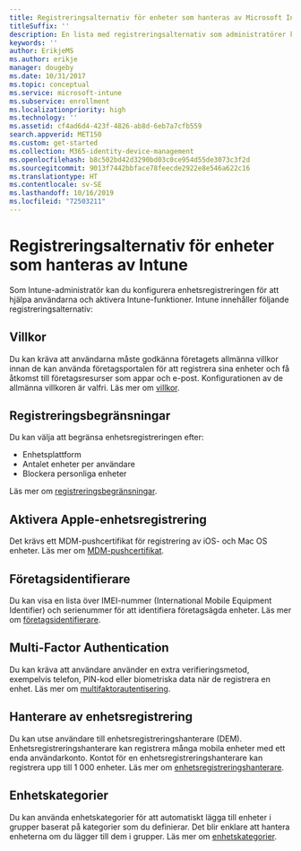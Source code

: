```yaml
---
title: Registreringsalternativ för enheter som hanteras av Microsoft Intune
titleSuffix: ''
description: En lista med registreringsalternativ som administratörer kan ange för enheter som hanteras av Microsoft Intune.
keywords: ''
author: ErikjeMS
ms.author: erikje
manager: dougeby
ms.date: 10/31/2017
ms.topic: conceptual
ms.service: microsoft-intune
ms.subservice: enrollment
ms.localizationpriority: high
ms.technology: ''
ms.assetid: cf4ad6d4-423f-4826-ab8d-6eb7a7cfb559
search.appverid: MET150
ms.custom: get-started
ms.collection: M365-identity-device-management
ms.openlocfilehash: b8c502bd42d3290bd03c0ce954d55de3073c3f2d
ms.sourcegitcommit: 9013f7442bbface78feecde2922e8e546a622c16
ms.translationtype: HT
ms.contentlocale: sv-SE
ms.lasthandoff: 10/16/2019
ms.locfileid: "72503211"
---
```

# <a name="enrollment-options-for-devices-managed-by-intune"></a>Registreringsalternativ för enheter som hanteras av Intune

Som Intune-administratör kan du konfigurera enhetsregistreringen för att hjälpa användarna och aktivera Intune-funktioner.  Intune innehåller följande registreringsalternativ:

## <a name="terms-and-conditions"></a>Villkor

Du kan kräva att användarna måste godkänna företagets allmänna villkor innan de kan använda företagsportalen för att registrera sina enheter och få åtkomst till företagsresurser som appar och e-post. Konfigurationen av de allmänna villkoren är valfri. Läs mer om [villkor](terms-and-conditions-create.md).

## <a name="enrollment-restrictions"></a>Registreringsbegränsningar

Du kan välja att begränsa enhetsregistreringen efter:
- Enhetsplattform
- Antalet enheter per användare
- Blockera personliga enheter

Läs mer om [registreringsbegränsningar](enrollment-restrictions-set.md).

## <a name="enable-apple-device-enrollment"></a>Aktivera Apple-enhetsregistrering

Det krävs ett MDM-pushcertifikat för registrering av iOS- och Mac OS enheter. Läs mer om [MDM-pushcertifikat](apple-mdm-push-certificate-get.md).

## <a name="corporate-identifiers"></a>Företagsidentifierare

Du kan visa en lista över IMEI-nummer (International Mobile Equipment Identifier) och serienummer för att identifiera företagsägda enheter. Läs mer om [företagsidentifierare](corporate-identifiers-add.md).
## <a name="multi-factor-authentication"></a>Multi-Factor Authentication

Du kan kräva att användare använder en extra verifieringsmetod, exempelvis telefon, PIN-kod eller biometriska data när de registrera en enhet. Läs mer om [multifaktorautentisering](multi-factor-authentication.md).

## <a name="device-enrollment-manager"></a>Hanterare av enhetsregistrering
Du kan utse användare till enhetsregistreringshanterare (DEM).  Enhetsregistreringshanterare kan registrera många mobila enheter med ett enda användarkonto. Kontot för en enhetsregistreringshanterare kan registrera upp till 1 000 enheter. Läs mer om [enhetsregistreringshanterare](device-enrollment-manager-enroll.md).

## <a name="device-categories"></a>Enhetskategorier

Du kan använda enhetskategorier för att automatiskt lägga till enheter i grupper baserat på kategorier som du definierar. Det blir enklare att hantera enheterna om du lägger till dem i grupper. Läs mer om [enhetskategorier](device-group-mapping.md).
